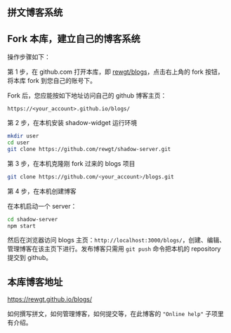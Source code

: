 拼文博客系统
----------

## Fork 本库，建立自己的博客系统

操作步骤如下：

第 1 步，在 github.com 打开本库，即 [rewgt/blogs](https://github.com/rewgt/blogs)，点击右上角的 fork 按钮，将本库 fork 到您自己的账号下。

Fork 后，您应能按如下地址访问自己的 github 博客主页：

```
https://<your_account>.github.io/blogs/
```

第 2 步，在本机安装 shadow-widget 运行环境

``` bash
mkdir user
cd user
git clone https://github.com/rewgt/shadow-server.git
```

第 3 步，在本机克隆刚 fork 过来的 blogs 项目

``` bash
git clone https://github.com/<your_account>/blogs.git
```

第 4 步，在本机创建博客

在本机启动一个 server：

``` bash
cd shadow-server
npm start
```

然后在浏览器访问 blogs 主页：`http://localhost:3000/blogs/`，创建、编辑、管理博客在该主页下进行。发布博客只需用 `git push` 命令把本机的 repository 提交到 github。

## 本库博客地址

<a target="_blank" rel="noopener" href="https://rewgt.github.io/blogs/">https://rewgt.github.io/blogs/</a>

如何撰写拼文，如何管理博客，如何提交等，在此博客的 `"Online help"` 子项里有介绍。

&nbsp;
